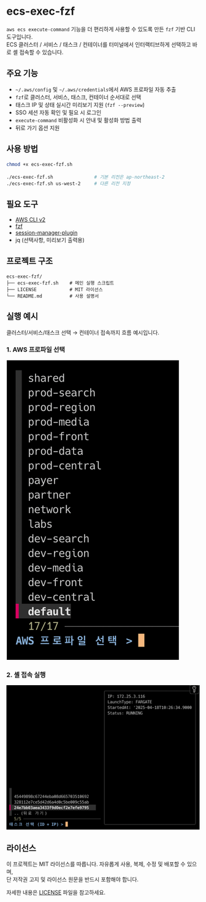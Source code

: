 # ecs-exec-fzf

`aws ecs execute-command` 기능을 더 편리하게 사용할 수 있도록 만든 `fzf` 기반 CLI 도구입니다.  
ECS 클러스터 / 서비스 / 태스크 / 컨테이너를 터미널에서 인터랙티브하게 선택하고 바로 셸 접속할 수 있습니다.

## 주요 기능

- `~/.aws/config` 및 `~/.aws/credentials`에서 AWS 프로파일 자동 추출
- `fzf`로 클러스터, 서비스, 태스크, 컨테이너 순서대로 선택
- 태스크 IP 및 상태 실시간 미리보기 지원 (`fzf --preview`)
- SSO 세션 자동 확인 및 필요 시 로그인
- `execute-command` 비활성화 시 안내 및 활성화 방법 출력
- 뒤로 가기 옵션 지원

## 사용 방법

```bash
chmod +x ecs-exec-fzf.sh

./ecs-exec-fzf.sh               # 기본 리전은 ap-northeast-2
./ecs-exec-fzf.sh us-west-2     # 다른 리전 지정
```

## 필요 도구

- [AWS CLI v2](https://docs.aws.amazon.com/cli/latest/userguide/install-cliv2.html)
- [fzf](https://github.com/junegunn/fzf)
- [session-manager-plugin](https://docs.aws.amazon.com/systems-manager/latest/userguide/session-manager-working-with-install-plugin.html)
- jq (선택사항, 미리보기 출력용)

## 프로젝트 구조

```
ecs-exec-fzf/
├── ecs-exec-fzf.sh    # 메인 실행 스크립트
├── LICENSE            # MIT 라이선스
└── README.md          # 사용 설명서
```

## 실행 예시

클러스터/서비스/태스크 선택 → 컨테이너 접속까지 흐름 예시입니다.

### 1. AWS 프로파일 선택
![profile](images/image1.png)

### 2. 셸 접속 실행
![exec](images/image2.png)


## 라이선스

이 프로젝트는 MIT 라이선스를 따릅니다. 자유롭게 사용, 복제, 수정 및 배포할 수 있으며,  
단 저작권 고지 및 라이선스 원문을 반드시 포함해야 합니다.

자세한 내용은 [LICENSE](LICENSE) 파일을 참고하세요.
